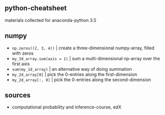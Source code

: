 ## python-cheatsheet

materials collected for anaconda-python 3.5

## numpy

- `np.zeros((2, 3, 4))` | create a three-dimensional numpy-array, filled with zeros
- `my_3d_array.sum(axis = 1)` | sum a multi-dimensional np-array over the first axis
- `sum(my_1d_array)` | an alternative way of doing summation
- `my_2d_array[0]` | pick the 0-entries along the first-dimension
- `my_2d_array[:, 0]` | pick the 0-entries along the second-dimension




## sources

- computational probability and inference-course, edX
